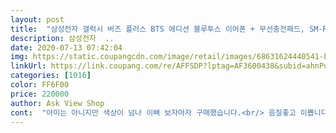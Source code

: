 ```yaml
---
layout: post 
title:  "삼성전자 갤럭시 버즈 플러스 BTS 에디션 블루투스 이어폰 + 무선충전패드, SM-R175, B.퍼플" 
description: 삼성전자  ..
date: 2020-07-13 07:42:04 
img: https://static.coupangcdn.com/image/retail/images/68631624440541-b0ce8211-37e1-4674-af4a-f56597f7f6cb.jpg 
linkUrl: https://link.coupang.com/re/AFFSDP?lptag=AF3600438&subid=ahnPublicAsk&pageKey=1802339027&itemId=2998977936&vendorItemId=70987235909&traceid=V0-113-684c708bdd54c65c 
categories: [1016] 
color: FF6F00 
price: 220000 
author: Ask View Shop 
cont:  "아미는 아니지만 색상이 넘나 이뻐 보자마자 구매했습니다.<br/> 음질좋고 이쁩니다.<br/> 최고예요<br/>이뻐요^^무척 마음에 들어요<br/>퍼플색상 BTS 버젼구매했는데 색상이 이쁘네요^^<br/>" 
---
```

